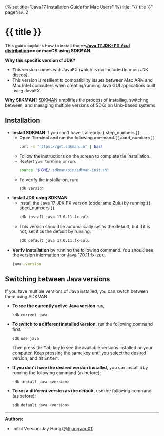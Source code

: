 {% set title="Java 17 Installation Guide for Mac Users" %}
<frontmatter>
  title: "{{ title }}"
  pageNav: 2
</frontmatter>

# {{ title }}

This guide explains how to install the **==[Java 17 JDK+FX Azul distribution](https://www.azul.com/downloads/?version=java-17-lts&os=macos&package=jdk-fx#zulu)== on macOS using SDKMAN**.

**Why this specific version of JDK?**

* This version comes with <tooltip content="a Java framework used to develop Java GUI programs">JavaFX</tooltip> (which is not included in most <popover content="distros' is a shorter term for 'distributions'. So, 'JDK distros' are different versions or implementations of the Java Development Kit (JDK) e.g., Oracle JDK, OpenJDK, Azul JDKs etc.">JDK distros</popover>).
* This version is resilient to <tooltip content="e.g., a GUI created using an ARM Mac might not work on an Intel Mac, and vice versa">compatibility issues between Mac ARM and Mac Intel computers</tooltip>  when creating/running Java GUI applications built using JavaFX.

**Why SDKMAN**? [SDKMAN](https://sdkman.io/) simplifies the process of installing, switching between, and managing multiple versions of <tooltip content="Software Development Kits e.g., JDK for Java">SDKs</tooltip> on Unix-based systems.

## Installation

* **Install SDKMAN** if you don't have it already.{{ step_numbers }}
   * Open Terminal and run the following command.{{ abcd_numbers }}
     ```bash
     curl -s "https://get.sdkman.io" | bash
     ```
   * Follow the instructions on the screen to complete the installation.
   * Restart your terminal or run:
     ```bash
     source "$HOME/.sdkman/bin/sdkman-init.sh"
     ```
   * To verify the installation, run:
     ```bash
     sdk version
     ```
* **Install JDK using SDKMAN**
   * Install the Java 17 JDK FX version (codename Zulu) by running:{{ abcd_numbers }}
     ```bash
     sdk install java 17.0.11.fx-zulu
     ```
   * This version should be automatically set as the default, but if it is not, set it as the default by running:
     ```bash
     sdk default java 17.0.11.fx-zulu
     ```
* **Verify installation** by running the following command. You should see the version information for Java 17.0.11.fx-zulu.
   ```bash
   java -version
   ```

<!-- ======================================================================= -->

## Switching between Java versions

If you have multiple versions of Java installed, you can switch between them using SDKMAN.

* **To see the currently active Java version** run,
  ```bash
  sdk current java
  ```
* **To switch to a different installed version**, run the following command first.
  ```bash
  sdk use java
  ```
  Then press the <kbd>Tab</kbd> key to see the available versions installed on your computer. Keep pressing the same key until you select the desired version, and hit <kbd>Enter</kbd>.<p/>
* **If you don't have the desired version installed**, you can install it by running the following command (as before):
  ```bash
  sdk install java <version>
  ```
* **To set a different version as the default**, use the following command (as before):
  ```bash
  sdk default java <version>
  ```

--------------------------------------------------------------------------------

**Authors:**
* Initial Version: Jay Hong ([@hjungwoo01](https://github.com/hjungwoo01))
